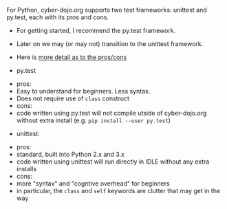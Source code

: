 For Python, cyber-dojo.org supports two test frameworks: unittest and py.test, each with its pros and cons.

* For getting started, I recommend the py.test framework. 
* Later on we may (or may not) transition to the unittest framework.  
* Here is [more detail as to the pros/cons](py.test-vs-unittest.md)

* py.test
 - pros: 
  - Easy to understand for beginners.  Less syntax.
  - Does not require use of `class` construct
 - cons: 
  - code written using py.test will not compile utside of cyber-dojo.org without extra install (e.g. `pip install --user py.test`)
  
* unittest: 
 - pros: 
  - standard, built into Python 2.x and 3.x
  - code written using unittest will run directly in IDLE without any extra installs
 - cons:
  - more "syntax" and "cogntive overhead" for beginners
  - in particular, the `class` and `self` keywords are clutter that may get in the way
  
